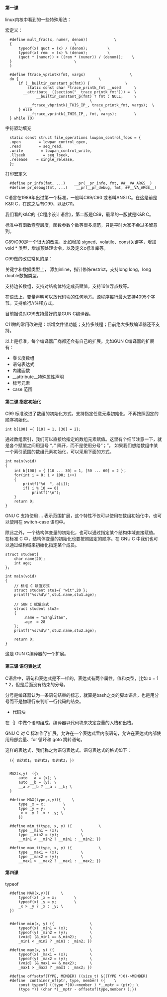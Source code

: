 #### 第一课

linux内核中看到的一些特殊用法：

宏定义：

      #define mult_frac(x, numer, denom)(            \
      {                            \
          typeof(x) quot = (x) / (denom);         \
          typeof(x) rem  = (x) % (denom);         \
          (quot * (numer)) + ((rem * (numer)) / (denom));    \
      }                            \
      )

      #define ftrace_vprintk(fmt, vargs)                    \
      do {                                    \
          if (__builtin_constant_p(fmt)) {                \
              static const char *trace_printk_fmt __used      \
            __attribute__((section("__trace_printk_fmt"))) =  \
                  __builtin_constant_p(fmt) ? fmt : NULL;     \
                                          \
              __ftrace_vbprintk(_THIS_IP_, trace_printk_fmt, vargs);  \
          } else                              \
              __ftrace_vprintk(_THIS_IP_, fmt, vargs);        \
      } while (0)
 
 
 字符驱动填充
 
      static const struct file_operations lowpan_control_fops = {
      .open        = lowpan_control_open,
      .read        = seq_read,
      .write        = lowpan_control_write,
      .llseek        = seq_lseek,
      .release    = single_release,
      };
    
 
 打印宏定义
    
      #define pr_info(fmt, ...)    __pr(__pr_info, fmt, ##__VA_ARGS__)
      #define pr_debug(fmt, ...)    __pr(__pr_debug, fmt, ##__VA_ARGS__)
      
  
C语言在1989年出过第一个标准，一般叫C89/C90 或者叫ANSI C。在这是前是K&R C，在这之后有C99，以及C11。

我们看的k&C的《C程序设计语言》，第二版是C89，最早的一版就是K&R C。

标准中有函数嵌套层度，函数参数个数等很多规范，只是平时大家不会过多留意到。 
  
  
C89/C90是一个很大的改进，比如增加 signed、volatile、const关键字，增加void * 类型，增加预处理命令，以及定义c标准库等。  
  
C99做的改进常见的是： 

关键字和数据类型上， 添加inline，指针修饰restrict，支持long long，long double数据类型。

支持边长数组，支持对结构体特定成员赋值，支持16位浮点数等。

在语法上，变量声明可以放代码块的任何地方。源程序每行最大支持4095个字节。支持单行//注释方式。

目前据说对C99支持最好的是GUN C编译器。

C11做的常用改进是：新增文件锁功能；支持多线程；目前绝大多数编译器还不支持。

以上是标准，每个编译器厂商都还会有自己的扩展。比如GUN C编译器的扩展有：

* 零长度数组
* 语句表达式
* 内建函数
* __attribute__特殊属性声明
* 标号元素
* case 范围

#### 第二课 指定初始化

C99 标准改进了数组的初始化方式，支持指定任意元素初始化，不再按照固定的顺序初始化。

    int b[100] ={ [10] = 1, [30] = 2};
  
通过数组索引，我们可以直接给指定的数组元素赋值。这里有个细节注意一下，就是各个赋值之间用逗号 “，” 隔开，而不是使用分号“；”。
如果我们想给数组中某一个索引范围的数组元素初始化，可以采用下面的方式。

    int main(void)
    {
        int b[100] = { [10 ... 30] = 1, [50 ... 60] = 2 }；
        for(int i = 0; i < 100; i++)
        {
            printf("%d  ", a[i]);
            if( i % 10 == 0)
                printf("\n");
        }
        return 0;   
    }

GNU C 支持使用 … 表示范围扩展，这个特性不仅可以使用在数组初始化中，也可以使用在 switch-case 语句中。

除此之外，一个结构体变量的初始化，也可以通过指定某个结构体域直接赋值。
在标准 C 中，结构体变量的初始化也要按照固定的顺序。在 GNU C 中我们也可以通过结构域来初始化指定某个成员。

    struct student{
        char name[20];
        int age;
    };

    int main(void)
    {
        // 标准 C 赋值方式
        struct student stu1={ "wit",20 };
        printf("%s:%d\n",stu1.name,stu1.age);

        // GUN C 赋值方式
        struct student stu2=
        {
            .name = "wanglitao",
            .age  = 28
        };
        printf("%s:%d\n",stu2.name,stu2.age);

        return 0;
    }
 
 这是 GUN C编译器的一个扩展。
 
 #### 第三课 语句表达式
 
C语言中，语句和表达式是不一样的，表达式有两个属性，值和类型，比如 x = 1 * 2，但是后面没有结束的分号。

分号是编译器认为一条语句结束的标志，就算是bash之类的脚本语言，也是用分号而不是物理行来判断一行代码的结束。

* 代码块

在｛｝中做个语句组成，编译器以代码块来决定变量的入栈和出栈。

GNU C 对 C 标准作了扩展，允许在一个表达式里内嵌语句，允许在表达式内部使用局部变量、for 循环和 goto 跳转语句。

这样的表达式，我们称之为语句表达式。语句表达式的格式如下：

      ({ 表达式1; 表达式2; 表达式3; })
      
      
      MAX(x,y)  ({\
          auto __a = (x); \
          auto __b = (y); \
          __a > __b ? __a : __b; \
      )
      
      #define MAX(type,x,y)({     \
          type _x = x;        \
          type _y = y;        \
          _x > _y ? _x : _y; \
          })
      
      #define min_t(type, x, y) ({            \
          type __min1 = (x);          \
          type __min2 = (y);          \
          __min1 < __min2 ? __min1 : __min2; })

      #define max_t(type, x, y) ({            \
          type __max1 = (x);          \
          type __max2 = (y);          \
          __max1 > __max2 ? __max1 : __max2; })
          
          
  #### 第四课 
  
  typeof
  
      #define MAX(x,y)({     \
          typeof(x) _x = x;        \
          typeof(x) _y = y;        \
          _x > _y ? _x : _y; \
      })
      
      
      #define min(x, y) ({                \
          typeof(x) _min1 = (x);          \
          typeof(y) _min2 = (y);          \
          (void) (&_min1 == &_min2);      \
          _min1 < _min2 ? _min1 : _min2; })

      #define max(x, y) ({                \
          typeof(x) _max1 = (x);          \
          typeof(y) _max2 = (y);          \
          (void) (&_max1 == &_max2);      \
          _max1 > _max2 ? _max1 : _max2; })
          
      #define offsetof(TYPE, MEMBER) ((size_t) &((TYPE *)0)->MEMBER)
      #define  container_of(ptr, type, member) ({    \
          const typeof( ((type *)0)->member ) *__mptr = (ptr); \
          (type *)( (char *)__mptr - offsetof(type,member) );})
